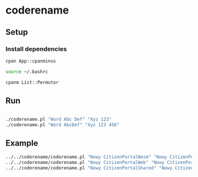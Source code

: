 # coderename

## Setup

### Install dependencies

```bash
cpan App::cpanminus

source ~/.bashrc

cpanm List::Permutor
```

## Run


```bash

./coderename.pl "Word Abc Def" "Xyz 123"
./coderename.pl "Word AbcDef" "Xyz 123 456"


```

## Example

```bash
../../coderename/coderename.pl "Nowy CitizenPortalWasm" "Nowy CitizenPortal Wasm" && \
../../coderename/coderename.pl "Nowy CitizenPortalWeb" "Nowy CitizenPortal Web" && \
../../coderename/coderename.pl "Nowy CitizenPortalShared" "Nowy CitizenPortal Shared"
```

